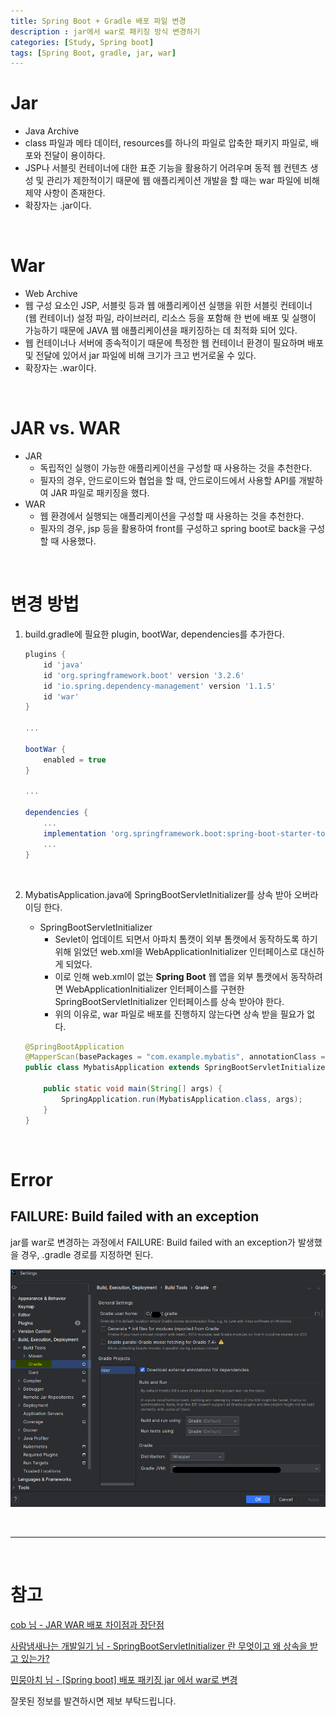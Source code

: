 ```yaml
---
title: Spring Boot + Gradle 배포 파일 변경
description : jar에서 war로 패키징 방식 변경하기
categories: [Study, Spring boot]
tags: [Spring Boot, gradle, jar, war]
---
```


# Jar
- Java Archive
- class 파일과 메타 데이터, resources를 하나의 파일로 압축한 패키지 파일로, 배포와 전달이 용이하다.
- JSP나 서블릿 컨테이너에 대한 표준 기능을 활용하기 어려우며 동적 웹 컨텐츠 생성 및 관리가 제한적이기 때문에 웹 애플리케이션 개발을 할 때는 war 파일에 비해 제약 사항이 존재한다.
- 확장자는 .jar이다.

<br/>

# War
- Web Archive
- 웹 구성 요소인 JSP, 서블릿 등과 웹 애플리케이션 실행을 위한 서블릿 컨테이너 (웹 컨테이너) 설정 파일, 라이브러리, 리소스 등을 포함해 한 번에 배포 및 실행이 가능하기 때문에 JAVA 웹 애플리케이션을 패키징하는 데 최적화 되어 있다.
- 웹 컨테이너나 서버에 종속적이기 때문에 특정한 웹 컨테이너 환경이 필요하며 배포 및 전달에 있어서 jar 파일에 비해 크기가 크고 번거로울 수 있다.
- 확장자는 .war이다.

<br/>

# JAR vs. WAR
- JAR
    - 독립적인 실행이 가능한 애플리케이션을 구성할 때 사용하는 것을 추천한다.
    - 필자의 경우, 안드로이드와 협업을 할 때, 안드로이드에서 사용할 API를 개발하여 JAR 파일로 패키징을 했다.
- WAR
    - 웹 환경에서 실행되는 애플리케이션을 구성할 때 사용하는 것을 추천한다.
    - 필자의 경우, jsp 등을 활용하여 front를 구성하고 spring boot로 back을 구성할 때 사용했다.


<br/>

# 변경 방법

1. build.gradle에 필요한 plugin, bootWar, dependencies를 추가한다.

    ```gradle
    plugins {
        id 'java'
        id 'org.springframework.boot' version '3.2.6'
        id 'io.spring.dependency-management' version '1.1.5'
        id 'war'
    }

    ...

    bootWar {
        enabled = true
    }

    ...

    dependencies {
        ...
        implementation 'org.springframework.boot:spring-boot-starter-tomcat'
        ...
    }
    ```

<br/>

2. MybatisApplication.java에 SpringBootServletInitializer를 상속 받아 오버라이딩 한다.

    - SpringBootServletInitializer
        - Sevlet이 업데이트 되면서 아파치 톰캣이 외부 톰캣에서 동작하도록 하기 위해 읽었던 web.xml을 WebApplicationInitializer 인터페이스로 대신하게 되었다.
        - 이로 인해 web.xml이 없는 **Spring Boot** 웹 앱을 외부 톰캣에서 동작하려면 WebApplicationInitializer 인터페이스를 구현한 SpringBootServletInitializer 인터페이스를 상속 받아야 한다.
        - 위의 이유로, war 파일로 배포를 진행하지 않는다면 상속 받을 필요가 없다.

    ```java
    @SpringBootApplication
    @MapperScan(basePackages = "com.example.mybatis", annotationClass = Repository.class)
    public class MybatisApplication extends SpringBootServletInitializer {

        public static void main(String[] args) {
            SpringApplication.run(MybatisApplication.class, args);
        }
    }
    ```

<br/>

# Error
## FAILURE: Build failed with an exception

jar를 war로 변경하는 과정에서 FAILURE: Build failed with an exception가 발생했을 경우, .gradle 경로를 지정하면 된다.

![setting](/assets/img/post_img/war_jsp/setting.png)

<br/>

---

<br/>

# 참고

[cob 님 - JAR WAR 배포 차이점과 장단점](https://cocococo.tistory.com/entry/JAR-WAR-%EB%B0%B0%ED%8F%AC-%EC%B0%A8%EC%9D%B4%EC%A0%90%EA%B3%BC-%EC%9E%A5%EB%8B%A8%EC%A0%90)

[사람냄새나는 개발일기 님 - SpringBootServletInitializer 란 무엇이고 왜 상속을 받고 있는가?](https://serverwizard.tistory.com/165)

[민뭉아치 님 - [Spring boot] 배포 패키징 jar 에서 war로 변경](https://readinggeneral.tistory.com/entry/Spring-boot-%EB%B0%B0%ED%8F%AC-%ED%8C%A8%ED%82%A4%EC%A7%95-jar-%EC%97%90%EC%84%9C-war%EB%A1%9C-%EB%B3%80%EA%B2%BD)

잘못된 정보를 발견하시면 제보 부탁드립니다.